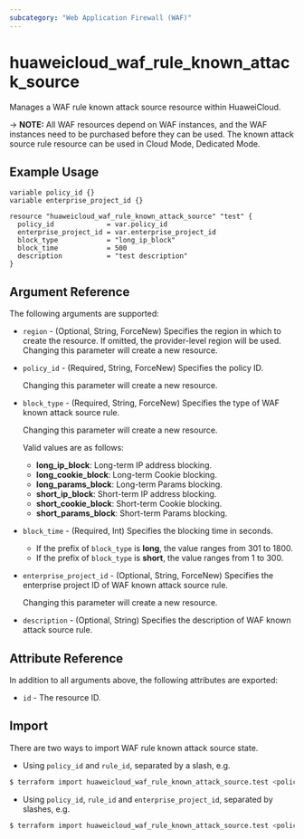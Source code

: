 ```yaml
---
subcategory: "Web Application Firewall (WAF)"
---
```


# huaweicloud_waf_rule_known_attack_source

Manages a WAF rule known attack source resource within HuaweiCloud.

-> **NOTE:** All WAF resources depend on WAF instances, and the WAF instances need to be purchased before they can be
used. The known attack source rule resource can be used in Cloud Mode, Dedicated Mode.

## Example Usage

```hcl
variable policy_id {}
variable enterprise_project_id {}

resource "huaweicloud_waf_rule_known_attack_source" "test" {
  policy_id             = var.policy_id
  enterprise_project_id = var.enterprise_project_id
  block_type            = "long_ip_block"
  block_time            = 500
  description           = "test description"
}
```

## Argument Reference

The following arguments are supported:

* `region` - (Optional, String, ForceNew) Specifies the region in which to create the resource.
  If omitted, the provider-level region will be used. Changing this parameter will create a new resource.

* `policy_id` - (Required, String, ForceNew) Specifies the policy ID.

  Changing this parameter will create a new resource.

* `block_type` - (Required, String, ForceNew) Specifies the type of WAF known attack source rule.

  Changing this parameter will create a new resource.

  Valid values are as follows:
  + **long_ip_block**: Long-term IP address blocking.
  + **long_cookie_block**: Long-term Cookie blocking.
  + **long_params_block**: Long-term Params blocking.
  + **short_ip_block**: Short-term IP address blocking.
  + **short_cookie_block**: Short-term Cookie blocking.
  + **short_params_block**: Short-term Params blocking.

* `block_time` - (Required, Int) Specifies the blocking time in seconds.
  + If the prefix of `block_type` is **long**, the value ranges from 301 to 1800.
  + If the prefix of `block_type` is **short**, the value ranges from 1 to 300.

* `enterprise_project_id` - (Optional, String, ForceNew) Specifies the enterprise project ID of WAF known attack
  source rule.

  Changing this parameter will create a new resource.

* `description` - (Optional, String) Specifies the description of WAF known attack source rule.

## Attribute Reference

In addition to all arguments above, the following attributes are exported:

* `id` - The resource ID.

## Import

There are two ways to import WAF rule known attack source state.

* Using `policy_id` and `rule_id`, separated by a slash, e.g.

```bash
$ terraform import huaweicloud_waf_rule_known_attack_source.test <policy_id>/<rule_id>
```

* Using `policy_id`, `rule_id` and `enterprise_project_id`, separated by slashes, e.g.

```bash
$ terraform import huaweicloud_waf_rule_known_attack_source.test <policy_id>/<rule_id>/<enterprise_project_id>
```
